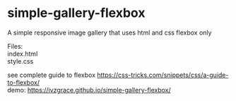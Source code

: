 # simple-gallery-flexbox

A simple responsive image gallery that uses html and css flexbox only

Files:<br>
index.html<br>
style.css

see complete guide to flexbox https://css-tricks.com/snippets/css/a-guide-to-flexbox/<br>
demo: https://ivzgrace.github.io/simple-gallery-flexbox/